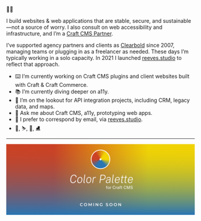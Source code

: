 👋🏻

I build websites & web applications that are stable, secure, and sustainable—not a source of worry. I also consult on web accessibility and infrastructure, and I’m a [Craft CMS Partner](https://craftcms.com/partners/clearbold).

I’ve supported agency partners and clients as [Clearbold](https://clearbold.com) since 2007, managing teams or plugging in as a freelancer as needed. These days I’m typically working in a solo capacity. In 2021 I launched [reeves.studio](https://reeves.studio) to reflect that approach.

- ⌨️ I’m currently working on Craft CMS plugins and client websites built with Craft & Craft Commerce.
- 📚 I’m currently diving deeper on a11y.
- 👀 I’m on the lookout for API integration projects, including CRM, legacy data, and maps.
- 💬 Ask me about Craft CMS, a11y, prototyping web apps.
- 📧 I prefer to correspond by email, via [reeves.studio](https://reeves.studio).
- 🏡, ⛷, 🎸, ⛸

***

![Color Palette for Craft CMS - Coming Soon](color-palette-banner-1800.png)
